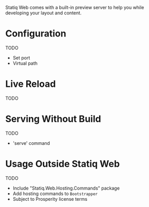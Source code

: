 Statiq Web comes with a built-in preview server to help you while developing your layout and content.

# Configuration

TODO

- Set port
- Virtual path

# Live Reload

TODO

# Serving Without Build

TODO

- 'serve' command

# Usage Outside Statiq Web

TODO

- Include "Statiq.Web.Hosting.Commands" package
- Add hosting commands to `Bootstrapper`
- Subject to Prosperity license terms